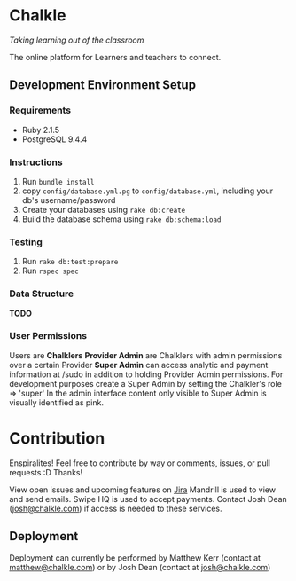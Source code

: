 # Chalkle
*Taking learning out of the classroom*

The online platform for Learners and teachers to connect.

## Development Environment Setup

### Requirements

* Ruby 2.1.5
* PostgreSQL 9.4.4

### Instructions

1. Run `bundle install`
1. copy `config/database.yml.pg` to `config/database.yml`, including your db's username/password
1. Create your databases using `rake db:create`
1. Build the database schema using `rake db:schema:load`

### Testing

1. Run `rake db:test:prepare`
1. Run `rspec spec`

### Data Structure

**TODO**

### User Permissions

Users are **Chalklers**
**Provider Admin** are Chalklers with admin permissions over a certain Provider
**Super Admin** can access analytic and payment information at /sudo in addition to holding Provider Admin permissions.
For development purposes create a Super Admin by setting the Chalkler's role => 'super'
In the admin interface content only visible to Super Admin is visually identified as pink.

# Contribution

Enspiralites! Feel free to contribute by way or comments, issues, or pull requests :D Thanks!

View open issues and upcoming features on [Jira](https://chalkle.atlassian.net/projects/CHAL/issues/CHAL-493?filter=allopenissues)
Mandrill is used to view and send emails.
Swipe HQ is used to accept payments.
Contact Josh Dean (josh@chalkle.com) if access is needed to these services.

## Deployment

Deployment can currently be performed by Matthew Kerr (contact at matthew@chalkle.com)
or by Josh Dean (contact at josh@chalkle.com)
